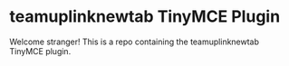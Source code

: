 # teamuplinknewtab TinyMCE Plugin

Welcome stranger! This is a repo containing the teamuplinknewtab TinyMCE plugin.
